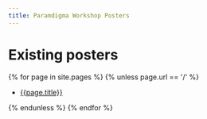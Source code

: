 ```yaml
---
title: Paramdigma Workshop Posters
---
```


# Existing posters

{% for page in site.pages %}
{% unless page.url == '/' %}

- [{{page.title}}]({{page.url}})

{% endunless %}
{% endfor %}
